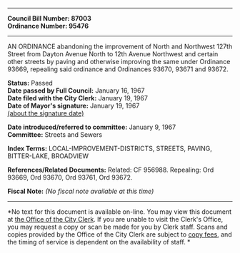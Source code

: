 * * * * *  
  
**Council Bill Number: [](#h0)[](#h2)87003**   
**Ordinance Number: 95476**  
  
* * * * *  
  
AN ORDINANCE abandoning the improvement of North and Northwest 127th Street from Dayton Avenue North to 12th Avenue Northwest and certain other streets by paving and otherwise improving the same under Ordinance 93669, repealing said ordinance and Ordinances 93670, 93671 and 93672.  
  
**Status:** Passed   
**Date passed by Full Council:** January 16, 1967   
**Date filed with the City Clerk:** January 19, 1967   
**Date of Mayor's signature:** January 19, 1967   
[(about the signature date)](/~public/approvaldate.htm)   
  
  
**Date introduced/referred to committee:** January 9, 1967   
**Committee:** Streets and Sewers   
  
**Index Terms:** LOCAL-IMPROVEMENT-DISTRICTS, STREETS, PAVING, BITTER-LAKE, BROADVIEW  
  
**References/Related Documents:** Related: CF 956988. Repealing: Ord 93669, Ord 93670, Ord 93761, Ord 93672.  
  
**Fiscal Note:** *(No fiscal note available at this time)*  
  
* * * * *  
  
*No text for this document is available on-line. You may view this document at [the Office of the City Clerk](http://www.seattle.gov/leg/clerk/contactUs.htm). If you are unable to visit the Clerk's Office, you may request a copy or scan be made for you by Clerk staff. Scans and copies provided by the Office of the City Clerk are subject to [copy fees](http://clerk.seattle.gov/~public/clerkfees.htm), and the timing of service is dependent on the availability of staff. *  
  
  
